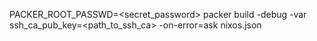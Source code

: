 PACKER_ROOT_PASSWD=<secret_password> packer build -debug -var ssh_ca_pub_key=<path_to_ssh_ca> -on-error=ask nixos.json
